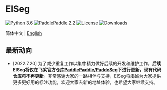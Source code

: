 # EISeg

[![Python 3.6](https://img.shields.io/badge/python-3.6+-blue.svg)](https://www.python.org/downloads/release/python-360/) [![PaddlePaddle 2.2](https://img.shields.io/badge/paddlepaddle-2.2-blue.svg)](https://www.python.org/downloads/release/python-360/) [![License](https://img.shields.io/badge/license-Apache%202-blue.svg)](LICENSE) [![Downloads](https://pepy.tech/badge/eiseg)](https://pepy.tech/project/eiseg)
<!-- [![GitHub release](https://img.shields.io/github/release/Naereen/StrapDown.js.svg)](https://github.com/PaddleCV-SIG/iseg/releases) -->

简体中文 | [English](README_EN.md)

## 最新动向

- [2022.7.20] 为了减少重复工作以集中精力做好后续的开发和维护工作，**后续EISeg将仅在飞桨官方仓库[PaddlePaddle/PaddeSeg](https://github.com/PaddlePaddle/PaddleSeg/tree/release/2.6/EISeg)下进行更新，现有代码仓库将不再更新**。非常感谢大家的一路相伴与支持，EISeg将竭诚为大家提供更多更好用的标注功能，欢迎大家去新的地址体验，也希望大家继续支持。
